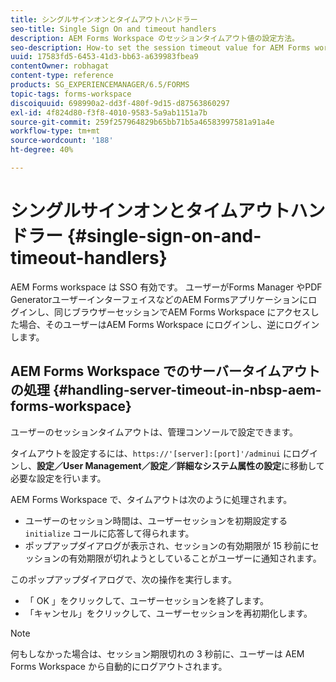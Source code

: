 ```yaml
---
title: シングルサインオンとタイムアウトハンドラー
seo-title: Single Sign On and timeout handlers
description: AEM Forms Workspace のセッションタイムアウト値の設定方法。
seo-description: How-to set the session timeout value for AEM Forms workspace.
uuid: 17583fd5-6453-41d3-bb63-a639983fbea9
contentOwner: robhagat
content-type: reference
products: SG_EXPERIENCEMANAGER/6.5/FORMS
topic-tags: forms-workspace
discoiquuid: 698990a2-dd3f-480f-9d15-d87563860297
exl-id: 4f824d80-f3f8-4010-9583-5a9ab1151a7b
source-git-commit: 259f257964829b65bb71b5a46583997581a91a4e
workflow-type: tm+mt
source-wordcount: '188'
ht-degree: 40%

---
```


# シングルサインオンとタイムアウトハンドラー {#single-sign-on-and-timeout-handlers}

AEM Forms workspace は SSO 有効です。 ユーザーがForms Manager やPDF GeneratorユーザーインターフェイスなどのAEM Formsアプリケーションにログインし、同じブラウザーセッションでAEM Forms Workspace にアクセスした場合、そのユーザーはAEM Forms Workspace にログインし、逆にログインします。

## AEM Forms Workspace でのサーバータイムアウトの処理 {#handling-server-timeout-in-nbsp-aem-forms-workspace}

ユーザーのセッションタイムアウトは、管理コンソールで設定できます。

タイムアウトを設定するには、`https://'[server]:[port]'/adminui` にログインし、**設定／User Management／設定／詳細なシステム属性の設定**&#x200B;に移動して必要な設定を行います。

AEM Forms Workspace で、タイムアウトは次のように処理されます。

* ユーザーのセッション時間は、ユーザーセッションを初期設定する `initialize` コールに応答して得られます。
* ポップアップダイアログが表示され、セッションの有効期限が 15 秒前にセッションの有効期限が切れようとしていることがユーザーに通知されます。

このポップアップダイアログで、次の操作を実行します。

* 「 OK 」をクリックして、ユーザーセッションを終了します。
* 「キャンセル」をクリックして、ユーザーセッションを再初期化します。

>[!NOTE]
>
>何もしなかった場合は、セッション期限切れの 3 秒前に、ユーザーは AEM Forms Workspace から自動的にログアウトされます。
